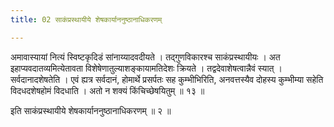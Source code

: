 ```yaml
---
title: 02 साकंप्रस्थायीये शेषकार्याननुष्ठानाधिकरणम्

---
```


अमावास्यायां नित्यं स्विष्टकृदिडं सांनाय्यादवदीयते । तद्गुणविकारश्च साकंप्रस्थायीयः । अत इहाप्यवदातव्यमित्येतावता विशेषेणातुल्याशङ्कायामतिदेशः क्रियते । तद्वदेवाशेषत्वान्नैवं स्यात् । सर्वदानादशेषतेति । एवं ह्यत्र सर्वदानं, होमार्थे प्रसर्पतः सह कुम्भीभिरिति, अनवत्तस्यैव दोहस्य कुम्भीम्या सहेति विदधदशेषहोमं विदधाति । अतो न शक्यं किंचिच्छेषयितुम् ॥ १३ ॥

इति साकंप्रस्थायीये शेषकार्याननुष्ठानाधिकरणम् ॥ २ ॥
